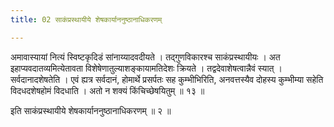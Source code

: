 ```yaml
---
title: 02 साकंप्रस्थायीये शेषकार्याननुष्ठानाधिकरणम्

---
```


अमावास्यायां नित्यं स्विष्टकृदिडं सांनाय्यादवदीयते । तद्गुणविकारश्च साकंप्रस्थायीयः । अत इहाप्यवदातव्यमित्येतावता विशेषेणातुल्याशङ्कायामतिदेशः क्रियते । तद्वदेवाशेषत्वान्नैवं स्यात् । सर्वदानादशेषतेति । एवं ह्यत्र सर्वदानं, होमार्थे प्रसर्पतः सह कुम्भीभिरिति, अनवत्तस्यैव दोहस्य कुम्भीम्या सहेति विदधदशेषहोमं विदधाति । अतो न शक्यं किंचिच्छेषयितुम् ॥ १३ ॥

इति साकंप्रस्थायीये शेषकार्याननुष्ठानाधिकरणम् ॥ २ ॥
